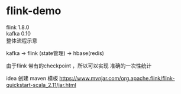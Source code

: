 # flink-demo 
flink 1.8.0 <br>
kafka 0.10 <br>
整体流程示意 <br>

kafka ->  flink (state管理) -> hbase(redis)

由于flink 带有的checkpoint ，所以可以实现 准确的一次性统计

idea 创建 maven 模板
https://www.mvnjar.com/org.apache.flink/flink-quickstart-scala_2.11/jar.html
